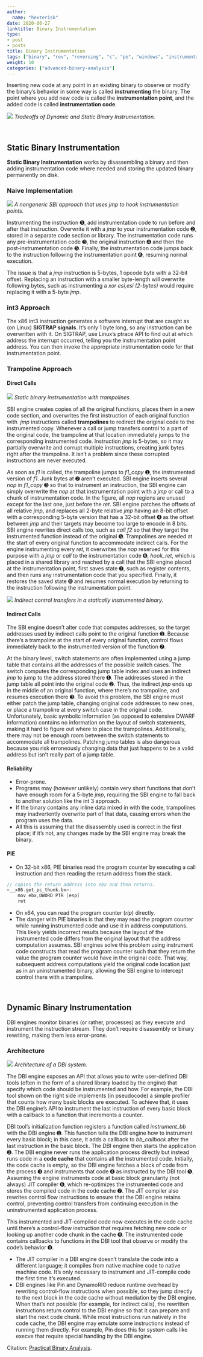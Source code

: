 ```yaml
---
author:
  name: "hexterisk"
date: 2020-06-27
linktitle: Binary Instrumentation
type:
- post
- posts
title: Binary Instrumentation
tags: ["binary", "rev", "reversing", "c", "pe", "windows", "instrumentation"]
weight: 10
categories: ["advanced-binary-analysis"]
---
```


Inserting new code at any point in an existing binary to observe or modify the binary’s behavior in some way is called **instrumenting** the binary. The point where you add new code is called the **instrumentation point**, and the added code is called **instrumentation code**.

![](/Binary_Instrumentation/3_image.png)
_Tradeoffs of Dynamic and Static Binary Instrumentation._

&nbsp;

## Static Binary Instrumentation

**Static Binary Instrumentation** works by disassembling a binary and then adding instrumentation code where needed and storing the updated binary permanently on disk.

### Naive Implementation

![](/Binary_Instrumentation/image.png)
_A nongeneric SBI approach that uses jmp to hook instrumentation points._

Instrumenting the instruction ➊, add instrumentation code to run before and after that instruction. Overwrite it with a _jmp_ to your instrumentation code ➋, stored in a separate code section or library. The instrumentation code runs any pre-instrumentation code ➌, the original instruction ➍ and then the post-instrumentation code ➎. Finally, the instrumentation code jumps back to the instruction following the instrumentation point ➏, resuming normal execution.

The issue is that a _jmp_ instruction is 5-bytes, 1 opcode byte with a 32-bit offset. Replacing an instruction with a smaller byte-length will overwrite following bytes, such as instrumenting a _xor esi,esi (2-bytes)_ would require replacing it with a 5-byte _jmp_.

### int3 Approach

The x86 int3 instruction generates a software interrupt that are caught as (on Linux) **SIGTRAP signals**. It’s only 1 byte long, so any instruction can be overwritten with it. On SIGTRAP, use Linux’s ptrace API to find out at which address the interrupt occurred, telling you the instrumentation point address. You can then invoke the appropriate instrumentation code for that instrumentation point.

### Trampoline Approach

#### Direct Calls

![](/Binary_Instrumentation/1_image.png)
_Static binary instrumentation with trampolines._

SBI engine creates copies of all the original functions, places them in a new code section, and overwrites the first instruction of each original function with  _jmp_ instructions called **trampolines** to redirect the original code to the instrumented copy. Whenever a call or jump transfers control to a part of the original code, the trampoline at that location immediately jumps to the corresponding instrumented code. Instruction _jmp_ is 5-bytes, so it may partially overwrite and corrupt multiple instructions, creating junk bytes right after the trampoline. It isn’t a problem since these corrupted instructions are never executed.

As soon as _f1_ is called, the trampoline jumps to _f1\_copy_ ➊, the instrumented version of _f1_. Junk bytes at ➋ aren’t executed. SBI engine inserts several _nop_ in _f1\_copy_ ➌ so that to instrument an instruction, the SBI engine can simply overwrite the _nop_ at that instrumentation point with a _jmp_ or call to a chunk of instrumentation code. In the figure, all _nop_ regions are unused except for the last one, just before the _ret_. SBI engine patches the offsets of all relative _jmp_, and replaces all 2-byte relative _jmp_ having an 8-bit offset with a corresponding 5-byte version that has a 32-bit offset ➍ as the offset between _jmp_ and their targets may become too large to encode in 8 bits. SBI engine rewrites direct calls too, such as _call f2_ so that they target the instrumented function instead of the original ➎. Trampolines are needed at the start of every original function to accommodate indirect calls. For the engine instrumenting every _ret_, it overwrites the _nop_ reserved for this purpose with a _jmp_ or _call_ to the instrumentation code ➏, _hook\_ret_, which is placed in a shared library and reached by a call that the SBI engine placed at the instrumentation point, first saves state ➐, such as register contents, and then runs any instrumentation code that you specified. Finally, it restores the saved state ➑ and resumes normal execution by returning to the instruction following the instrumentation point.

![](/Binary_Instrumentation/2_image.png)
_Indirect control transfers in a statically instrumented binary._

#### Indirect Calls

The SBI engine doesn’t alter code that computes addresses, so the target addresses used by indirect calls point to the original function ➊. Because there’s a trampoline at the start of every original function, control flows immediately back to the instrumented version of the function ➋.

At the binary level, switch statements are often implemented using a jump table that contains all the addresses of the possible switch cases. The switch computes the corresponding jump table index and uses an indirect _jmp_ to jump to the address stored there ➊. The addresses stored in the jump table all point into the original code ➋. Thus, the indirect _jmp_ ends up in the middle of an original function, where there’s no trampoline, and resumes execution there ➌. To avoid this problem, the SBI engine must either patch the jump table, changing original code addresses to new ones, or place a trampoline at every switch case in the original code. Unfortunately, basic symbolic information (as opposed to extensive DWARF information) contains no information on the layout of switch statements, making it hard to figure out where to place the trampolines. Additionally, there may not be enough room between the switch statements to accommodate all trampolines. Patching jump tables is also dangerous because you risk erroneously changing data that just happens to be a valid address but isn’t really part of a jump table.

#### Reliability

*   Error-prone.
*   Programs may (however unlikely) contain very short functions that don’t have enough room for a 5-byte _jmp_, requiring the SBI engine to fall back to another solution like the int 3 approach. 
*   If the binary contains any inline data mixed in with the code, trampolines may inadvertently overwrite part of that data, causing errors when the program uses the data. 
*   All this is assuming that the disassembly used is correct in the first place; if it’s not, any changes made by the SBI engine may break the binary.

#### PIE

*   On 32-bit x86, PIE binaries read the program counter by executing a call instruction and then reading the return address from the stack. 

```c
// copies the return address into ebx and then returns.
<__x86.get_pc_thunk.bx>:
	mov ebx,DWORD PTR [esp]
	ret
```

*   On x64, you can read the program counter (_rip_) directly. 
*   The danger with PIE binaries is that they may read the program counter while running instrumented code and use it in address computations. This likely yields incorrect results because the layout of the instrumented code differs from the original layout that the address computation assumes. SBI engines solve this problem using instrument code constructs that read the program counter such that they return the value the program counter would have in the original code. That way, subsequent address computations yield the original code location just as in an uninstrumented binary, allowing the SBI engine to intercept control there with a trampoline.

&nbsp;

## Dynamic Binary Instrumentation

DBI engines monitor binaries (or rather, processes) as they execute and instrument the instruction stream. They don’t require disassembly or binary rewriting, making them less error-prone.

### Architecture

![](/Binary_Instrumentation/4_image.png)
_Architecture of a DBI system._

The DBI engine exposes an API that allows you to write user-defined DBI tools (often in the form of a shared library loaded by the engine) that specify which code should be instrumented and how. For example, the DBI tool shown on the right side implements (in pseudocode) a simple profiler that counts how many basic blocks are executed. To achieve that, it uses the DBI engine’s API to instrument the last instruction of every basic block with a callback to a function that increments a counter.

DBI tool’s initialization function registers a function called _instrument\_bb_ with the DBI engine ➊. This function tells the DBI engine how to instrument every basic block; in this case, it adds a callback to _bb\_callback_ after the last instruction in the basic block. The DBI engine then starts the application ➋. The DBI engine never runs the application process directly but instead runs code in a **code cache** that contains all the instrumented code. Initially, the code cache is empty, so the DBI engine fetches a block of code from the process ➌ and instruments that code ➍ as instructed by the DBI tool ➎. Assuming the engine instruments code at basic block granularity (not always) JIT compiler ➏, which re-optimizes the instrumented code and stores the compiled code in the code cache ➐. The JIT compiler also rewrites control flow instructions to ensure that the DBI engine retains control, preventing control transfers from continuing execution in the uninstrumented application process.

This instrumented and JIT-compiled code now executes in the code cache until there’s a control-flow instruction that requires fetching new code or looking up another code chunk in the cache ➑. The instrumented code contains callbacks to functions in the DBI tool that observe or modify the code’s behavior ➒.

*   The JIT compiler in a DBI engine doesn’t translate the code into a different language; it compiles from native machine code to native machine code. It’s only necessary to instrument and JIT-compile code the first time it’s executed.
*   DBI engines like Pin and DynamoRIO reduce runtime overhead by rewriting control-flow instructions when possible, so they jump directly to the next block in the code cache without mediation by the DBI engine. When that’s not possible (for example, for indirect calls), the rewritten instructions return control to the DBI engine so that it can prepare and start the next code chunk. While most instructions run natively in the code cache, the DBI engine may emulate some instructions instead of running them directly. For example, Pin does this for system calls like execve that require special handling by the DBI engine.

Citation: [Practical Binary Analysis](https://nostarch.com/binaryanalysis).